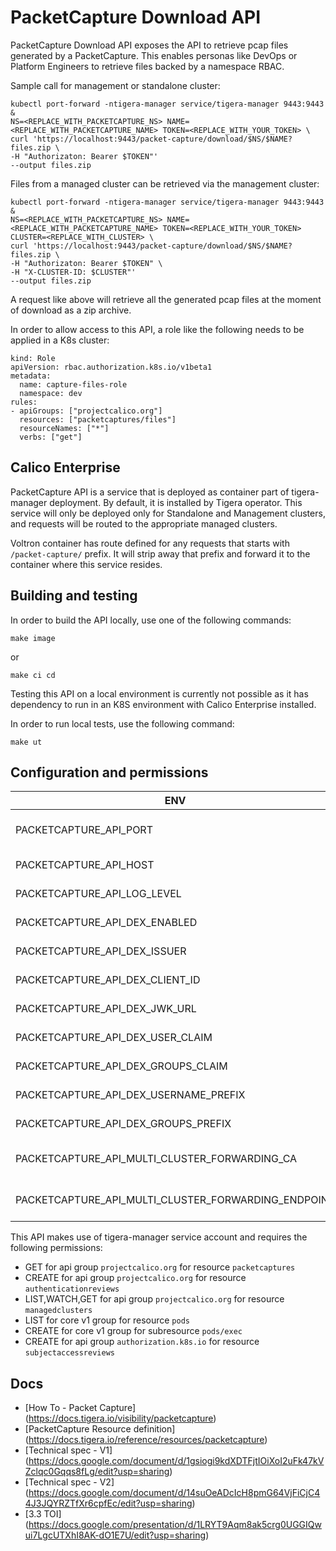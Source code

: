 # PacketCapture Download API

PacketCapture Download API exposes the API to retrieve pcap files generated by a PacketCapture. This enables personas
like DevOps or Platform Engineers to retrieve files backed by a namespace RBAC.  

Sample call for management or standalone cluster:
```
kubectl port-forward -ntigera-manager service/tigera-manager 9443:9443 &
NS=<REPLACE_WITH_PACKETCAPTURE_NS> NAME=<REPLACE_WITH_PACKETCAPTURE_NAME> TOKEN=<REPLACE_WITH_YOUR_TOKEN> \
curl 'https://localhost:9443/packet-capture/download/$NS/$NAME?files.zip \
-H "Authorizaton: Bearer $TOKEN"'
--output files.zip
```

Files from a managed cluster can be retrieved via the management cluster:

```
kubectl port-forward -ntigera-manager service/tigera-manager 9443:9443 &
NS=<REPLACE_WITH_PACKETCAPTURE_NS> NAME=<REPLACE_WITH_PACKETCAPTURE_NAME> TOKEN=<REPLACE_WITH_YOUR_TOKEN> CLUSTER=<REPLACE_WITH_CLUSTER> \
curl 'https://localhost:9443/packet-capture/download/$NS/$NAME?files.zip \
-H "Authorizaton: Bearer $TOKEN" \
-H "X-CLUSTER-ID: $CLUSTER"'
--output files.zip
```

A request like above will retrieve all the generated pcap files at the moment of download as a zip archive.

In order to allow access to this API, a role like the following needs to be applied in a K8s cluster:

```
kind: Role
apiVersion: rbac.authorization.k8s.io/v1beta1
metadata:
  name: capture-files-role
  namespace: dev
rules:
- apiGroups: ["projectcalico.org"]
  resources: ["packetcaptures/files"]
  resourceNames: ["*"]
  verbs: ["get"]
```

## Calico Enterprise

PacketCapture API is a service that is deployed as container part of tigera-manager deployment. By default, it is
installed by Tigera operator. This service will only be deployed only for Standalone and Management clusters, and requests
will be routed to the appropriate managed clusters.

Voltron container has route defined for any requests that starts with `/packet-capture/` prefix. It will strip away that 
prefix and forward it to the container where this service resides.

## Building and testing

In order to build the API locally, use one of the following commands:

```
make image
```

or

```
make ci cd
```

Testing this API on a local environment is currently not possible as it has dependency to run in an K8S environment
with Calico Enterprise installed.

In order to run local tests, use the following command:

```
make ut
```

## Configuration and permissions

| ENV        | Default value          | Description  |
| ------------- |:-------------:| -----:|
| PACKETCAPTURE_API_PORT      | `8444` | Local Port to start the service |
| PACKETCAPTURE_API_HOST      | <empty>      |   Host for the service |
| PACKETCAPTURE_API_LOG_LEVEL | `Info`      |    Log Level across service |
| PACKETCAPTURE_API_DEX_ENABLED | `False`      |    Enable Dex for authentication |
| PACKETCAPTURE_API_DEX_ISSUER | `https://127.0.0.1:5556/dex`      |    Dex Setup Configuration |
| PACKETCAPTURE_API_DEX_CLIENT_ID | `tigera-manager`      |    Dex Setup Configuration |
| PACKETCAPTURE_API_DEX_JWK_URL | `https://tigera-dex.tigera-dex.svc.cluster.local:5556/dex/keys`     |    Dex Setup Configuration |
| PACKETCAPTURE_API_DEX_USER_CLAIM | `email`      |    Dex Setup Configuration |
| PACKETCAPTURE_API_DEX_GROUPS_CLAIM | <empty>      |    Dex Setup Configuration |
| PACKETCAPTURE_API_DEX_USERNAME_PREFIX | <empty>      |    Dex Setup Configuration |
| PACKETCAPTURE_API_DEX_GROUPS_PREFIX | <empty>      |    Dex Setup Configuration |
| PACKETCAPTURE_API_MULTI_CLUSTER_FORWARDING_CA | `/manager-tls/cert`      |    CA certificate for multicluster communication |
| PACKETCAPTURE_API_MULTI_CLUSTER_FORWARDING_ENDPOINT | `https://localhost:9443`      |    CA endpoint for multicluster communication |


This API makes use of tigera-manager service account and requires the following permissions:
- GET for api group `projectcalico.org` for resource `packetcaptures`
- CREATE for api group `projectcalico.org` for resource `authenticationreviews`
- LIST,WATCH,GET for api group `projectcalico.org` for resource `managedclusters`
- LIST for core v1 group for resource `pods`
- CREATE for core v1 group for subresource `pods/exec`
- CREATE for api group `authorization.k8s.io` for resource `subjectaccessreviews`


## Docs
- [How To - Packet Capture] (https://docs.tigera.io/visibility/packetcapture)
- [PacketCapture Resource definition] (https://docs.tigera.io/reference/resources/packetcapture)
- [Technical spec - V1] (https://docs.google.com/document/d/1gsiogi9kdXDTFjtIOiXoI2uFk47kVZclqc0Gqqs8fLg/edit?usp=sharing)  
- [Technical spec - V2] (https://docs.google.com/document/d/14suOeADcIcH8pmG64VjFiCjC44J3JQYRZTfXr6cpfEc/edit?usp=sharing)
- [3.3 TOI] (https://docs.google.com/presentation/d/1LRYT9Aqm8ak5crg0UGGIQwui7LgcUTXhI8AK-dO1E7U/edit?usp=sharing)
